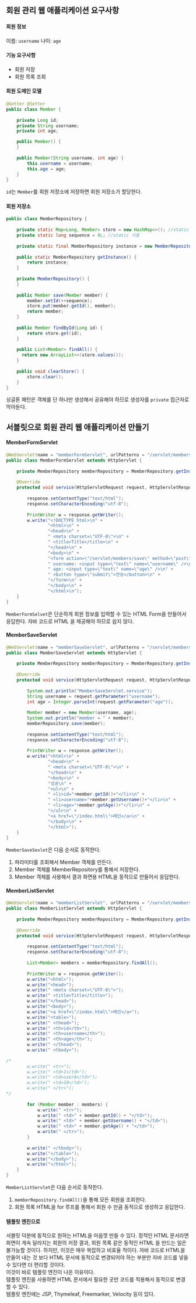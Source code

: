 ## 회원 관리 웹 애플리케이션 요구사항
#### 회원 정보
이름: `username`
나이: `age`
#### 기능 요구사항
- 회원 저장
- 회원 목록 조회
#### 회원 도메인 모델
```java
@Getter @Setter
public class Member {
    
    private Long id;
    private String username;
    private int age;

    public Member() {
    }
    
    public Member(String username, int age) {
        this.username = username;
        this.age = age;
    }
}
```
`id`는 `Member`를 회원 저장소에 저장하면 회원 저장소가 할당한다.
#### 회원 저장소
```java
public class MemberRepository {
    
    private static Map<Long, Member> store = new HashMap<>(); //static 사용
    private static long sequence = 0L; //static 사용
    
    private static final MemberRepository instance = new MemberRepository();
    
    public static MemberRepository getInstance() {
	    return instance;
    }
    
    private MemberRepository() {
    }
    
    public Member save(Member member) {
        member.setId(++sequence);
        store.put(member.getId(), member);
        return member;
    }
    
    public Member findById(Long id) {
	    return store.get(id);
    }
    
    public List<Member> findAll() {
  	  return new ArrayList<>(store.values());
    }
    
    public void clearStore() {
		store.clear();
    }
}
```
싱글톤 패턴은 객체를 단 하나만 생성해서 공유해야 하므로 생성자를 `private` 접근자로 막아둔다.

## 서블릿으로 회원 관리 웹 애플리케이션 만들기
#### MemberFormServlet
```java
@WebServlet(name = "memberFormServlet", urlPatterns = "/servlet/members/newform")
public class MemberFormServlet extends HttpServlet {
    
	private MemberRepository memberRepository = MemberRepository.getInstance();
    
    @Override
    protected void service(HttpServletRequest request, HttpServletResponse response) throws ServletException, IOException {
        
        response.setContentType("text/html");
        response.setCharacterEncoding("utf-8");
        
        PrintWriter w = response.getWriter();
        w.write("<!DOCTYPE html>\n" +
                "<html>\n" +
                "<head>\n" +
                " <meta charset=\"UTF-8\">\n" +
                " <title>Title</title>\n" +
                "</head>\n" +
                "<body>\n" +
                "<form action=\"/servlet/members/save\" method=\"post\">\n" +
                " username: <input type=\"text\" name=\"username\" />\n" +
                " age: <input type=\"text\" name=\"age\" />\n" +
                " <button type=\"submit\">전송</button>\n" +
                "</form>\n" +
                "</body>\n" +
                "</html>\n");
    }
}
```
`MemberFormSelvet`은 단순하게 회원 정보를 입력할 수 있는 HTML Form을 만들어서 응답한다. 
자바 코드로 HTML 을 제공해야 하므로 쉽지 않다.

#### MemberSaveServlet
```java
@WebServlet(name = "memberSaveServlet", urlPatterns = "/servlet/members/save")
public class MemberSaveServlet extends HttpServlet {
    
    private MemberRepository memberRepository = MemberRepository.getInstance();
    
    @Override
    protected void service(HttpServletRequest request, HttpServletResponse response) throws ServletException, IOException {
        
        System.out.println("MemberSaveServlet.service");
        String username = request.getParameter("username");
        int age = Integer.parseInt(request.getParameter("age"));
        
        Member member = new Member(username, age);
        System.out.println("member = " + member);
        memberRepository.save(member);
        
        response.setContentType("text/html");
        response.setCharacterEncoding("utf-8");
        
        PrintWriter w = response.getWriter();
        w.write("<html>\n" +
                "<head>\n" +
                " <meta charset=\"UTF-8\">\n" +
                "</head>\n" +
                "<body>\n" +
                "성공\n" +
                "<ul>\n" +
                " <li>id="+member.getId()+"</li>\n" +
                " <li>username="+member.getUsername()+"</li>\n" +
                " <li>age="+member.getAge()+"</li>\n" +
                "</ul>\n" +
                "<a href=\"/index.html\">메인</a>\n" +
                "</body>\n" +
                "</html>");
    }
}
```
`MemberSaveSevlet`은 다음 순서로 동작한다.
1. 파라미터를 조회해서 Member 객체를 만든다.
2. Member 객체를 MemberRepository를 통해서 저장한다.
3. Member 객체를 사용해서 결과 화면용 HTML을 동적으로 만들어서 응답한다.

#### MemberListServlet
```java
@WebServlet(name = "memberListServlet", urlPatterns = "/servlet/members")
public class MemberListServlet extends HttpServlet {
    
    private MemberRepository memberRepository = MemberRepository.getInstance();
    
    @Override
    protected void service(HttpServletRequest request, HttpServletResponse response) throws ServletException, IOException {
        
        response.setContentType("text/html");
        response.setCharacterEncoding("utf-8");
        
        List<Member> members = memberRepository.findAll();
        
        PrintWriter w = response.getWriter();
        w.write("<html>");
        w.write("<head>");
        w.write(" <meta charset=\"UTF-8\">");
        w.write(" <title>Title</title>");
        w.write("</head>");
        w.write("<body>");
        w.write("<a href=\"/index.html\">메인</a>");
        w.write("<table>");
        w.write(" <thead>");
        w.write(" <th>id</th>");
        w.write(" <th>username</th>");
        w.write(" <th>age</th>");
        w.write(" </thead>");
        w.write(" <tbody>");
        
/*
        w.write(" <tr>");
        w.write(" <td>1</td>");
        w.write(" <td>userA</td>");
        w.write(" <td>10</td>");
        w.write(" </tr>");
*/
        
        for (Member member : members) {
            w.write(" <tr>");
            w.write(" <td>" + member.getId() + "</td>");
            w.write(" <td>" + member.getUsername() + "</td>");
            w.write(" <td>" + member.getAge() + "</td>");
            w.write(" </tr>");
        }
        
        w.write(" </tbody>");
        w.write("</table>");
        w.write("</body>");
        w.write("</html>");
    }
}
```
`MemberListServlet`은 다음 순서로 동작한다.
1. `memberRepository.findAll()`을 통해 모든 회원을 조회한다.
2. 회원 목록 HTML을 for 루프를 통해서 회원 수 만큼 동적으로 생성하고 응답한다.

#### 템플릿 엔진으로
서블릿 덕분에 동적으로 원하는 HTML을 마음껏 만들 수 있다.
정적인 HTML 문서라면 화면이 게속 달라지는 회원의 저장 결과, 회원 목록 같은 동적인 HTML 을 만드는 일은 불가능할 것이다. 
하지만, 이것은 매우 복잡하고 비효율 적이다. 자바 코드로 HTML을 만들어 내는 것 보다 HTML 문서에 동적으로 변경되어야 하는 부분만 자바 코드를 넣을 수 있다면 더 편리할 것이다.  
이것이 바로 템플릿 엔진이 나온 이유이다.  
템플릿 엔진을 사용하면 HTML 문서에서 필요한 곳만 코드를 적용해서 동적으로 변경할 수 있다.  
템플릿 엔진에는 JSP, Thymeleaf, Freemarker, Velocity 등이 있다.